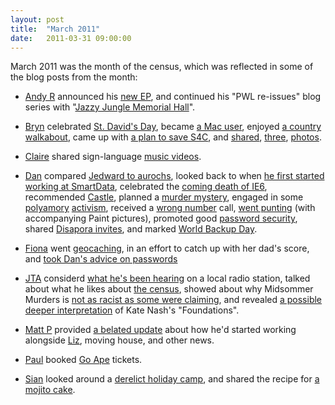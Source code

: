 ```yaml
---
layout: post
title:  "March 2011"
date:   2011-03-31 09:00:00
---
```


March 2011 was the month of the census, which was reflected in some of the blog posts from the month:

* [Andy R][andy-r] announced his [new EP](http://paganwandererlu.wordpress.com/2011/03/09/shark-employment/), and continued his "PWL re-issues" blog series with "[Jazzy Jungle Memorial Hall](http://paganwandererlu.wordpress.com/2011/03/22/boxedset04-jjmh/)".

* [Bryn][bryn] celebrated [St. David's Day](http://randomlyevil.org.uk/2011/03/01/dydd-gwyl-dewi/), became [a Mac user](http://randomlyevil.org.uk/2011/03/09/allan-out-2/), enjoyed [a country walkabout](http://randomlyevil.org.uk/2011/03/20/rhaeadr-thornton-force-waterfall/), came up with [a plan to save S4C](http://randomlyevil.org.uk/2011/03/30/achub-s4c-saving-s4c/), and [shared](http://randomlyevil.org.uk/2011/03/26/blackstone-edge-reservoir/), [three](http://randomlyevil.org.uk/2011/03/27/flowers/), [photos](http://randomlyevil.org.uk/2011/03/28/reflections-on-hebden-bridge/).

* [Claire][claire] shared sign-language [music videos](http://nowebsite.co.uk/blog/2011/03/signing-songs/).

* [Dan][dan] compared [Jedward to aurochs](http://www.scatmania.org/2011/03/01/jedward-and-the-aurochs/), looked back to when [he first started working at SmartData](http://www.scatmania.org/2011/03/04/on-this-day-in-2002/), celebrated the [coming death of IE6](http://www.scatmania.org/2011/03/05/ie6-countdown/), recommended [Castle](http://www.scatmania.org/2011/03/07/space-cowboy/), planned a [murder mystery](http://www.scatmania.org/2011/03/09/murder-way-out-west/), engaged in some [polyamory](http://www.scatmania.org/2011/03/13/poly-and-the-census/) [activism](http://www.scatmania.org/2011/03/28/poly-and-the-census-part-two/), received a [wrong number](http://www.scatmania.org/2011/03/11/wrong-number/) call, [went punting](http://www.scatmania.org/2011/03/21/a-punting-story/) (with accompanying Paint pictures), promoted good [password security](http://www.scatmania.org/2011/03/23/passwords-the-least-you-should-do/), shared [Disapora invites](http://www.scatmania.org/2011/03/24/disapora-invites/), and marked [World Backup Day](http://www.scatmania.org/2011/03/31/world-backup-day/).

* [Fiona][fiona] went [geocaching](http://fionafish.livejournal.com/45055.html), in an effort to catch up with her dad's score, and [took Dan's advice on passwords](http://fionafish.livejournal.com/45223.html)

* [JTA][jta] considerd [what he's been hearing](http://blog.electricquaker.co.uk/2011/03/08/out-of-kilter/) on a local radio station, talked about what he likes about [the census](http://blog.electricquaker.co.uk/2011/03/14/counting-for-something/), showed about why Midsommer Murders is [not as racist as some were claiming](http://blog.electricquaker.co.uk/2011/03/15/generic-racism/), and revealed [a possible deeper interpretation](http://blog.electricquaker.co.uk/2011/03/25/hidden-tragedies-hidden-truths-because-in-literary-criticism-the-truth-is-always-where-you-put-it/) of Kate Nash's "Foundations".

* [Matt P][matt-p] provided [a belated update](http://myzelik.livejournal.com/53223.html) about how he'd started working alongside [Liz][liz], moving house, and other news.

* [Paul][paul] booked [Go Ape](http://blog.pacifist.co.uk/2011/03/10/go-ape-booked/) tickets.

* [Sian][sian] looked around a [derelict holiday camp](http://elgingerbread.wordpress.com/2011/03/06/st-athan-boys-village/), and shared the recipe for [a mojito cake](http://elgingerbread.wordpress.com/2011/03/15/boss-cake/).


[adam-g]:  http://strokeyadam.livejournal.com/
[adam-w]:  http://www.ad-space.org.uk/
[andy-k]:  http://theguidemark3.livejournal.com/
[andy-r]:  http://selfdoubtgun.wordpress.com/
[beth]:    http://littlegreenbeth.livejournal.com/
[bryn]:    http://randomlyevil.org.uk/
[claire]:  http://nowebsite.co.uk/blog/
[dan]:     http://www.scatmania.org/
[ele]:     http://ele-is-crazy.livejournal.com/
[fiona]:   http://fionafish.wordpress.com/
[hayley]:  http://leelee1983.livejournal.com/
[jen]:     http://scleip.livejournal.com/
[jimmy]:   http://vikingjim.livejournal.com/
[jta]:     http://blog.electricquaker.co.uk/
[kit]:     http://reaperkit.wordpress.com/
[liz]:     http://norasdollhouse.livejournal.com/
[malbo21]: http://malbo21.wordpress.com/
[matt-p]:  http://myzelik.livejournal.com/
[matt-r]:  http://matt-inthe-hat.livejournal.com/
[paul]:    http://blog.pacifist.co.uk/
[penny]:   http://thepennyfaerie.livejournal.com/
[pete]:    http://loonybin345.livejournal.com/
[rory]:    http://razinaber.livejournal.com/
[ruth]:    http://fleeblewidget.co.uk/
[sarah]:   http://starlight-sarah.livejournal.com/
[sian]:    http://elgingerbread.wordpress.com/
